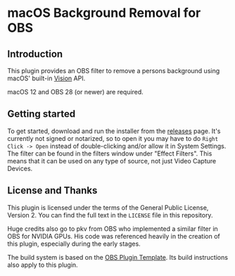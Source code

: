 # macOS Background Removal for OBS

## Introduction

This plugin provides an OBS filter to remove a persons background using macOS' built-in [Vision](https://developer.apple.com/documentation/vision) API.

macOS 12 and OBS 28 (or newer) are required.

## Getting started

To get started, download and run the installer from the [releases](https://github.com/gxalpha/obs-mac-backgroundremoval/releases) page. It's currently not signed or notarized, so to open it you may have to do `Right Click -> Open` instead of double-clicking and/or allow it in System Settings.
The filter can be found in the filters window under "Effect Filters". This means that it can be used on any type of source, not just Video Capture Devices.

## License and Thanks
This plugin is licensed under the terms of the General Public License, Version 2. You can find the full text in the `LICENSE` file in this repository.

Huge credits also go to pkv from OBS who implemented a similar filter in OBS for NVIDIA GPUs. His code was referenced heavily in the creation of this plugin, especially during the early stages.

The build system is based on the [OBS Plugin Template](https://github.com/obsproject/obs-plugintemplate). Its build instructions also apply to this plugin.
